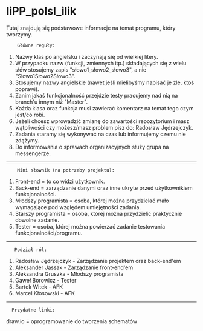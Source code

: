# IiPP_polsl_ilik

Tutaj znajdują się podstawowe informacje na temat programu, który tworzymy.
  
        Główne reguły:
1. Nazwy klas po angielsku i zaczynają się od wielkiej litery.
2. W przypadku nazw (funkcji, zmiennych itp.) składających się z wielu słów stosujemy zapis "słowo1_słowo2_słowo3",
a nie "Słowo1Słowo2Słowo3".
3. Stosujemy nazwy angielskie (nawet jeśli mielibyśmy napisać je źle, ktoś poprawi).
4. Zanim jakaś funkcjonalność przejdzie testy pracujemy nad nią na branch'u innym niż "Master".
5. Każda klasa oraz funkcja musi zawierać komentarz na temat tego czym jest/co robi. 
6. Jeżeli chcesz wprowadzić zmianę do zawartości repozytorium i masz wątpliwości czy możesz/masz problem pisz do: Radosław Jędrzejczyk.
7. Zadania staramy się wykonywać na czas lub informujemy czemu nie zdążymy.
8. Do informowania o sprawach organizacyjnych służy grupa na messengerze. 

--------------------


        Mini słownik (na potrzeby projektu):
1. Front-end = to co widzi użytkownik.
2. Back-end = zarządzanie danymi oraz inne ukryte przed użytkownikiem funkcjonalności.
3. Młodszy programista = osoba, której można przydzielać mało wymagające pod względem umiejętności zadania.
4. Starszy programista = osoba, której można przydzielić praktycznie dowolne zadanie.
5. Tester = osoba, której można powierzać zadanie testowania funkcjonalności/programu.


--------------------

       Podział ról: 
1. Radosław Jędrzejczyk - Zarządzanie projektem oraz back-end'em
2. Aleksander Jassak - Zarządzanie front-end'em
3. Aleksandra Gruszka - Młodszy programista
4. Gaweł Borowicz - Tester
5. Bartek Witek - AFK
6. Marcel Kłosowski - AFK

--------------------
     
      Przydatne linki: 
 draw.io = oprogramowanie do tworzenia schematów
